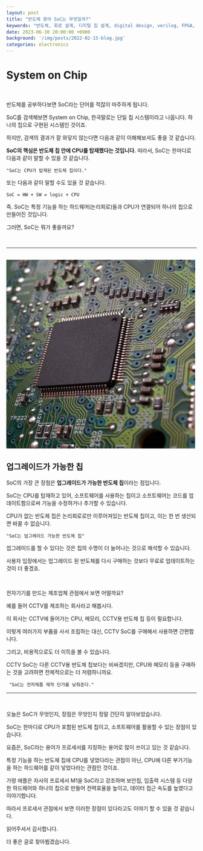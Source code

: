 ```yaml
---
layout: post
title: "반도체 용어 SoC는 무엇일까?"
keywords: "반도체, 회로 설계, 디지털 칩 설계, digital design, verilog, FPGA, ASIC, SoC"
date: 2023-06-30 20:00:00 +0900
background: '/img/posts/2022-02-15-blog.jpg'
categories: electronics
---
```


# System on Chip
<br/>

반도체를 공부하다보면 SoC라는 단어를 적잖이 마주하게 됩니다.

SoC를 검색해보면 System on Chip, 한국말로는 단일 칩 시스템이라고 나옵니다. 하나의 칩으로 구현된 시스템인 것이죠. 

하지만, 검색의 결과가 잘 와닿지 않는다면 다음과 같이 이해해보셔도 좋을 것 같습니다.

<b>SoC의 핵심은 반도체 칩 안에 CPU를 탑재했다는 것입니다.</b> 따라서, SoC는 한마디로 다음과 같이 말할 수 있을 것 같습니다.

    "SoC는 CPU가 탑재된 반도체 칩이다."

또는 다음과 같이 말할 수도 있을 것 같습니다.

    SoC = HW + SW = logic + CPU 

즉. SoC는 특정 기능을 하는 하드웨어(논리회로)들과 CPU가 연결되어 하나의 칩으로 만들어진 것입니다. 

그러면, SoC는 뭐가 좋을까요?

<br/>

--------------------------

<br/>

<img src="/img/in_post/soc.jpg" width = "500" height = "500">


## 업그레이드가 가능한 칩


 SoC의 가장 큰 장점은 <b>업그레이드가 가능한 반도체 칩</b>이라는 점입니다.

 SoC는 CPU를 탑재하고 있어, 소프트웨어를 사용하는 칩이고 소프트웨어는 코드를 업데이트함으로써 기능을 수정하거나 추가할 수 있습니다.

 CPU가 없는 반도체 칩은 논리회로로만 이루어져있는 반도체 칩이고, 이는 한 번 생산되면 바꿀 수 없습니다.

    "SoC는 업그레이드 가능한 반도체 칩"

업그레이드를 할 수 있다는 것은 칩의 수명이 더 늘어나는 것으로 해석할 수 있습니다.

사용자 입장에서는 업그레이드 된 반도체를 다시 구매하는 것보다 무료로 업데이트하는 것이 더 좋겠죠. 

<br/>

전자기기를 만드는 제조업체 관점에서 보면 어떨까요?

예를 들어 CCTV를 제조하는 회사라고 해봅시다.

이 회사는 CCTV에 들어가는 CPU, 메모리, CCTV용 반도체 칩 등이 필요합니다.

이렇게 여러가지 부품을 사서 조립하는 대신, CCTV SoC를 구매해서 사용하면 간편합니다.

그리고, 비용적으로도 더 이득을 볼 수 있습니다.

CCTV SoC는 다른 CCTV용 반도체 칩보다는 비싸겠지만, CPU와 메모리 등을 구매하는 것을 고려하면 전체적으로는 더 저렴하니까요.

     "SoC는 전자제품 제작 단가를 낮춰준다."




------------------------------

<br/>

오늘은 SoC가 무엇인지, 장점은 무엇인지 정말 간단히 알아보았습니다.

SoC는 한마디로 CPU가 포함된 반도체 칩이고, 소프트웨어를 활용할 수 있는 장점이 있습니다.

요즘은, SoC라는 용어가 프로세서를 지칭하는 용어로 많이 쓰이고 있는 것 같습니다.

특정 기능을 하는 반도체 칩에 CPU를 넣었다라는 관점이 아닌, CPU에 다른 부가기능을 하는 하드웨어를 같이 넣었다라는 관점인 것이죠.

가령 애플은 자사의 프로세서 M1을 SoC라고 강조하며 보안칩, 입출력 시스템 등 다양한 하드웨어와 하나의 칩으로 만들어 전력효율을 높이고, 데이터 접근 속도를 높였다고 이야기합니다.

따라서 프로세서 관점에서 보면 이러한 장점이 있다라고도 이야기 할 수 있을 것 같습니다.

읽어주셔서 감사합니다.

더 좋은 글로 찾아뵙겠습니다.

<br/>






